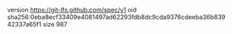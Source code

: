 version https://git-lfs.github.com/spec/v1
oid sha256:0eba8ecf33409e4081497ad62293fdb8dc9cda9376cdeeba36b83942337a65f1
size 987
